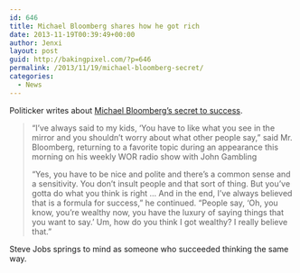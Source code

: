 ```yaml
---
id: 646
title: Michael Bloomberg shares how he got rich
date: 2013-11-19T00:39:49+00:00
author: Jenxi
layout: post
guid: http://bakingpixel.com/?p=646
permalink: /2013/11/19/michael-bloomberg-secret/
categories:
  - News
---
```

Politicker writes about [Michael Bloomberg’s secret to success](http://politicker.com/2013/11/mayor-bloomberg-bluntness-made-me-rich/).

> “I’ve always said to my kids, ‘You have to like what you see in the mirror and you shouldn’t worry about what other people say,” said Mr. Bloomberg, returning to a favorite topic during an appearance this morning on his weekly WOR radio show with John Gambling
> 
> “Yes, you have to be nice and polite and there’s a common sense and a sensitivity. You don’t insult people and that sort of thing. But you’ve gotta do what you think is right … And in the end, I’ve always believed that is a formula for success,” he continued. “People say, ‘Oh, you know, you’re wealthy now, you have the luxury of saying things that you want to say.’ Um, how do you think I got wealthy? I really believe that.” 

Steve Jobs springs to mind as someone who succeeded thinking the same way.